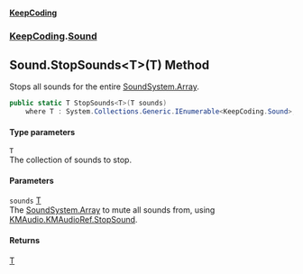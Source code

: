 #### [KeepCoding](index.md 'index')
### [KeepCoding](KeepCoding.md 'KeepCoding').[Sound](Sound.md 'KeepCoding.Sound')
## Sound.StopSounds&lt;T&gt;(T) Method
Stops all sounds for the entire [Sound](Sound.md 'KeepCoding.Sound')[System.Array](https://docs.microsoft.com/en-us/dotnet/api/System.Array 'System.Array').  
```csharp
public static T StopSounds<T>(T sounds)
    where T : System.Collections.Generic.IEnumerable<KeepCoding.Sound>;
```
#### Type parameters
<a name='KeepCoding.Sound.StopSounds.T.(T).T'></a>
`T`  
The collection of sounds to stop.
  
#### Parameters
<a name='KeepCoding.Sound.StopSounds.T.(T).sounds'></a>
`sounds` [T](Sound.StopSounds.+0gH8uuUhUv4gNw18eveqA.md#KeepCoding.Sound.StopSounds.T.(T).T 'KeepCoding.Sound.StopSounds&lt;T&gt;(T).T')  
The [Sound](Sound.md 'KeepCoding.Sound')[System.Array](https://docs.microsoft.com/en-us/dotnet/api/System.Array 'System.Array') to mute all sounds from, using [KMAudio.KMAudioRef.StopSound](https://docs.microsoft.com/en-us/dotnet/api/KMAudio.KMAudioRef.StopSound 'KMAudio.KMAudioRef.StopSound').
  
#### Returns
[T](Sound.StopSounds.+0gH8uuUhUv4gNw18eveqA.md#KeepCoding.Sound.StopSounds.T.(T).T 'KeepCoding.Sound.StopSounds&lt;T&gt;(T).T')  
